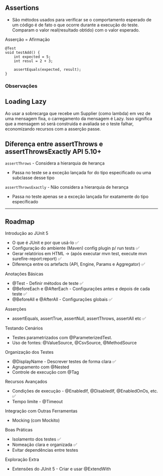 ## Assertions
- São métodos usados para verificar se o comportamento esperado de um código é de fato o que ocorre
durante a execução do teste. Comparam o valor real(resultado obtido) com o valor esperado.

Asserção = Afirmação

```
@Test
void testAdd() {
    int expected = 5;
    int resul = 2 + 3;
    
    assertEquals(expected, result);
}
```

### Observações

## Loading Lazy
Ao usar a sobrecarga que recebe um Supplier<String> (como lambda) em vez de uma mensagem fixa, 
o carregamento da mensagem é Lazy. Isso significa que a mensagem só será construida e avaliada
se o teste falhar, economizando recursos com a asserção passe.

## Diferença entre assertThrows e assertThrowsExactly API 5.10+

`assertThrows` - Considera a hierarquia de herança
- Passa no teste se a exceção lançada for do tipo especificado ou uma subclasse desse tipo  

`assertThrowsExactly` - Não considera a hierarquia de herança
- Passa no teste apenas se a exceção lançada for exatamente do tipo específicado

---

## Roadmap

Introdução ao JUnit 5 <br>
 - O que é JUnit e por que usá-lo ✅ <br>
 - Configuração do ambiente (Maven) config plugin p/ run tests ✅ <br>
 - Gerar relatórios em HTML → (após executar mvn test, execute mvn surefire-report:report) ✅ <br>
 - Diferença entre os artefacts (API, Engine, Params e Aggregator) ✅ <br>

Anotações Básicas <br>
 - @Test - Definir métodos de teste ✅ <br>
 - @BeforeEach e @AfterEach - Configurações antes e depois de cada teste ✅ <br>
 - @BeforeAll e @AfterAll - Configurações globais ✅ <br>

Asserções <br>
 - assertEquals, assertTrue, assertNull, assertThrows, assertAll etc ✅ <br>

Testando Cenários <br>
 - Testes parametrizados com @ParameterizedTest. <br>
 - Uso de fontes: @ValueSource, @CsvSource, @MethodSource <br>

Organização dos Testes <br>
 - @DisplayName - Descrever testes de forma clara ✅<br>
 - Agrupamento com @Nested <br>
 - Controle de execução com @Tag <br>

Recursos Avançados <br>
 - Condições de execução - @EnabledIf, @DisabledIf, @EnabledOnOs, etc. ✅ <br>
 - Tempo limite - @Timeout <br>

Integração com Outras Ferramentas <br>
 - Mocking (com Mockito) <br>

Boas Práticas <br>
 - Isolamento dos testes ✅ <br>
 - Nomeação clara e organizada ✅ <br>
 - Evitar dependências entre testes <br>

Exploração Extra
 - Extensões do JUnit 5 - Criar e usar @ExtendWith <br>